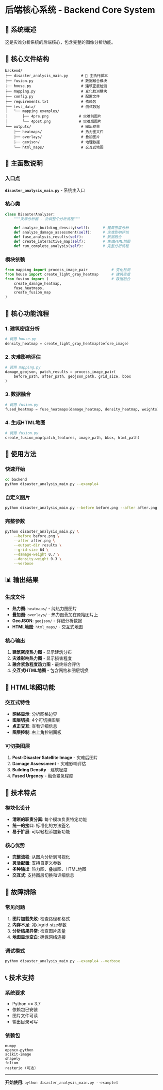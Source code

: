 # 后端核心系统 - Backend Core System

## 🎯 系统概述

这是灾难分析系统的后端核心，包含完整的图像分析功能。

## 📁 核心文件结构

```
backend/
├── disaster_analysis_main.py      # 🎯 主执行脚本
├── fusion.py                      # 数据融合模块
├── house.py                       # 建筑密度检测
├── mapping.py                     # 变化检测模块
├── config.py                      # 配置文件
├── requirements.txt               # 依赖包
├── test_data/                     # 测试数据
│   └── mapping examples/
│       ├── 4pre.png              # 灾难前图片
│       └── 4post.png             # 灾难后图片
└── outputs/                       # 输出结果
    ├── heatmaps/                  # 热力图文件
    ├── overlays/                  # 叠加图片
    ├── geojson/                   # 地理数据
    └── html_maps/                 # 交互式地图
```

## 🚀 主函数说明

### 入口点
**`disaster_analysis_main.py`** - 系统主入口

### 核心类
```python
class DisasterAnalyzer:
    """灾难分析器 - 协调整个分析流程"""
    
    def analyze_building_density(self):      # 建筑密度分析
    def analyze_damage_assessment(self):     # 灾难影响评估
    def fuse_analysis_results(self):         # 数据融合
    def create_interactive_map(self):        # 生成HTML地图
    def run_complete_analysis(self):         # 完整分析流程
```

### 模块依赖
```python
from mapping import process_image_pair           # 变化检测
from house import create_light_gray_heatmap      # 建筑密度
from fusion import (                             # 数据融合
    create_damage_heatmap,
    fuse_heatmaps,
    create_fusion_map
)
```

## 🔧 核心功能流程

### 1. 建筑密度分析
```python
# 调用 house.py
density_heatmap = create_light_gray_heatmap(before_image)
```

### 2. 灾难影响评估
```python
# 调用 mapping.py
damage_geojson, patch_results = process_image_pair(
    before_path, after_path, geojson_path, grid_size, bbox
)
```

### 3. 数据融合
```python
# 调用 fusion.py
fused_heatmap = fuse_heatmaps(damage_heatmap, density_heatmap, weights)
```

### 4. 生成HTML地图
```python
# 调用 fusion.py
create_fusion_map(patch_features, image_path, bbox, html_path)
```

## 🎯 使用方法

### 快速开始
```bash
cd backend
python disaster_analysis_main.py --example4
```

### 自定义图片
```bash
python disaster_analysis_main.py --before before.png --after after.png
```

### 完整参数
```bash
python disaster_analysis_main.py \
    --before before.png \
    --after after.png \
    --output-dir results \
    --grid-size 64 \
    --damage-weight 0.7 \
    --density-weight 0.3 \
    --verbose
```

## 📊 输出结果

### 生成文件
- **热力图**: `heatmaps/` - 纯热力图图片
- **叠加图**: `overlays/` - 热力图叠加在原始图片上
- **GeoJSON**: `geojson/` - 详细分析数据
- **HTML地图**: `html_maps/` - 交互式地图

### 核心输出
1. **建筑密度热力图** - 显示建筑分布
2. **灾难影响热力图** - 显示损害程度
3. **融合紧急程度热力图** - 最终综合评估
4. **交互式HTML地图** - 包含网格和图层切换

## 🎨 HTML地图功能

### 交互式特性
- **网格显示**: 分析网格边界
- **图层切换**: 4个可切换图层
- **点击交互**: 查看详细信息
- **图层控制**: 右上角控制面板

### 可切换图层
1. **Post-Disaster Satellite Image** - 灾难后图片
2. **Damage Assessment** - 灾难影响评估
3. **Building Density** - 建筑密度
4. **Fused Urgency** - 融合紧急程度

## 🔧 技术特点

### 模块化设计
- **清晰的职责分离**: 每个模块负责特定功能
- **统一的接口**: 标准化的方法签名
- **易于扩展**: 可以轻松添加新功能

### 核心优势
- **完整流程**: 从图片分析到可视化
- **灵活配置**: 支持自定义参数
- **多种输出**: 热力图、叠加图、HTML地图
- **交互式**: 支持图层切换和详细信息

## 🐛 故障排除

### 常见问题
1. **图片加载失败**: 检查路径和格式
2. **内存不足**: 减小grid-size参数
3. **分析结果异常**: 检查图片质量
4. **地图显示空白**: 确保网络连接

### 调试模式
```bash
python disaster_analysis_main.py --example4 --verbose
```

## 📞 技术支持

### 系统要求
- Python >= 3.7
- 依赖包已安装
- 图片文件可读
- 输出目录可写

### 依赖包
```
numpy
opencv-python
scikit-image
shapely
folium
rasterio (可选)
```

---

**开始使用**: `python disaster_analysis_main.py --example4`
